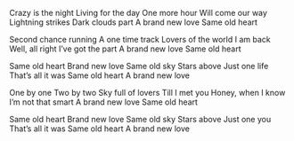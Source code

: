 Crazy is the night
Living for the day
One more hour
Will come our way
Lightning strikes
Dark clouds part
A brand new love
Same old heart

Second chance running
A one time track
Lovers of the world
I am back
Well, all right
I’ve got the part
A brand new love
Same old heart

Same old heart
Brand new love
Same old sky
Stars above
Just one life
That’s all it was
Same old heart
A brand new love

One by one
Two by two
Sky full of lovers
Till I met you
Honey, when I know
I’m not that smart
A brand new love
Same old heart

Same old heart
Brand new love
Same old sky
Stars above
Just one you
That’s all it was
Same old heart
A brand new love
